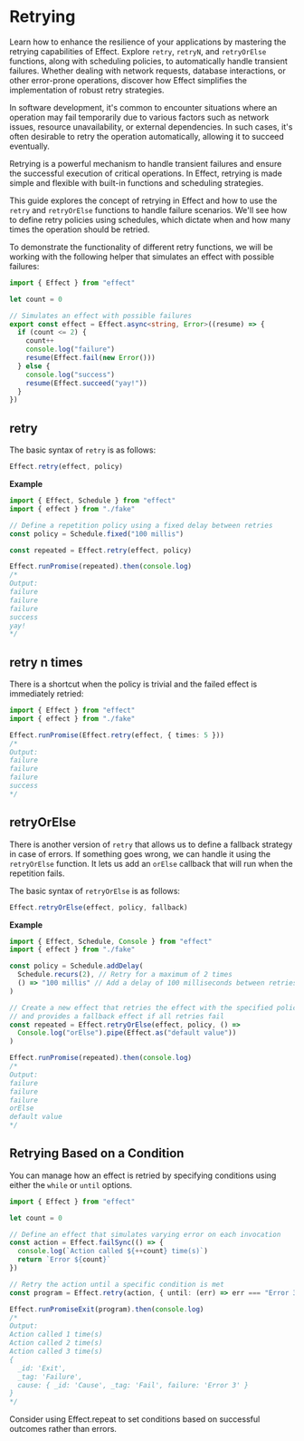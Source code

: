 # Retrying

Learn how to enhance the resilience of your applications by mastering the retrying capabilities of Effect. Explore `retry`, `retryN`, and `retryOrElse` functions, along with scheduling policies, to automatically handle transient failures. Whether dealing with network requests, database interactions, or other error-prone operations, discover how Effect simplifies the implementation of robust retry strategies.

In software development, it's common to encounter situations where an operation may fail temporarily due to various factors such as network issues, resource unavailability, or external dependencies. In such cases, it's often desirable to retry the operation automatically, allowing it to succeed eventually.

Retrying is a powerful mechanism to handle transient failures and ensure the successful execution of critical operations. In Effect, retrying is made simple and flexible with built-in functions and scheduling strategies.

This guide explores the concept of retrying in Effect and how to use the `retry` and `retryOrElse` functions to handle failure scenarios. We'll see how to define retry policies using schedules, which dictate when and how many times the operation should be retried.

To demonstrate the functionality of different retry functions, we will be working with the following helper that simulates an effect with possible failures:

```typescript
import { Effect } from "effect"

let count = 0

// Simulates an effect with possible failures
export const effect = Effect.async<string, Error>((resume) => {
  if (count <= 2) {
    count++
    console.log("failure")
    resume(Effect.fail(new Error()))
  } else {
    console.log("success")
    resume(Effect.succeed("yay!"))
  }
})
```

## retry

The basic syntax of `retry` is as follows:

```typescript
Effect.retry(effect, policy)
```

**Example**

```typescript
import { Effect, Schedule } from "effect"
import { effect } from "./fake"

// Define a repetition policy using a fixed delay between retries
const policy = Schedule.fixed("100 millis")

const repeated = Effect.retry(effect, policy)

Effect.runPromise(repeated).then(console.log)
/*
Output:
failure
failure
failure
success
yay!
*/
```

## retry n times

There is a shortcut when the policy is trivial and the failed effect is immediately retried:

```typescript
import { Effect } from "effect"
import { effect } from "./fake"

Effect.runPromise(Effect.retry(effect, { times: 5 }))
/*
Output:
failure
failure
failure
success
*/
```

## retryOrElse

There is another version of `retry` that allows us to define a fallback strategy in case of errors. If something goes wrong, we can handle it using the `retryOrElse` function. It lets us add an `orElse` callback that will run when the repetition fails.

The basic syntax of `retryOrElse` is as follows:

```typescript
Effect.retryOrElse(effect, policy, fallback)
```

**Example**

```typescript
import { Effect, Schedule, Console } from "effect"
import { effect } from "./fake"

const policy = Schedule.addDelay(
  Schedule.recurs(2), // Retry for a maximum of 2 times
  () => "100 millis" // Add a delay of 100 milliseconds between retries
)

// Create a new effect that retries the effect with the specified policy,
// and provides a fallback effect if all retries fail
const repeated = Effect.retryOrElse(effect, policy, () =>
  Console.log("orElse").pipe(Effect.as("default value"))
)

Effect.runPromise(repeated).then(console.log)
/*
Output:
failure
failure
failure
orElse
default value
*/
```

## Retrying Based on a Condition

You can manage how an effect is retried by specifying conditions using either the `while` or `until` options.

```typescript
import { Effect } from "effect"

let count = 0

// Define an effect that simulates varying error on each invocation
const action = Effect.failSync(() => {
  console.log(`Action called ${++count} time(s)`)
  return `Error ${count}`
})

// Retry the action until a specific condition is met
const program = Effect.retry(action, { until: (err) => err === "Error 3" })

Effect.runPromiseExit(program).then(console.log)
/*
Output:
Action called 1 time(s)
Action called 2 time(s)
Action called 3 time(s)
{
  _id: 'Exit',
  _tag: 'Failure',
  cause: { _id: 'Cause', _tag: 'Fail', failure: 'Error 3' }
}
*/
```

Consider using Effect.repeat to set conditions based on successful outcomes rather than errors.
